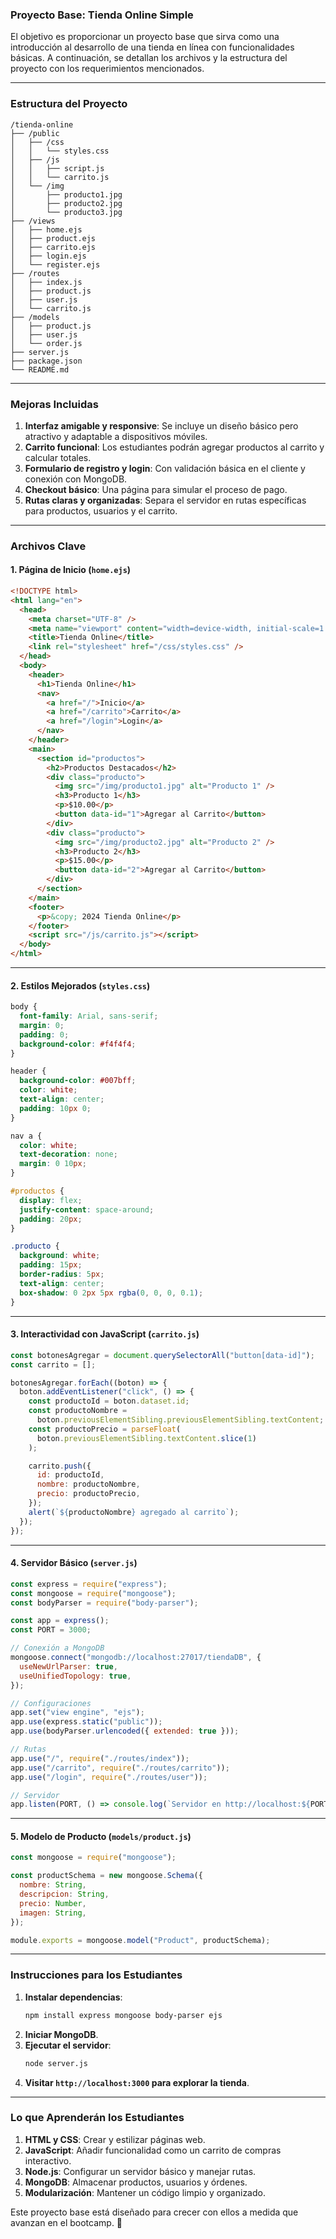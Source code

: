 ### Proyecto Base: Tienda Online Simple

El objetivo es proporcionar un proyecto base que sirva como una introducción al desarrollo de una tienda en línea con funcionalidades básicas. A continuación, se detallan los archivos y la estructura del proyecto con los requerimientos mencionados.

---

### **Estructura del Proyecto**

```plaintext
/tienda-online
├── /public
│   ├── /css
│   │   └── styles.css
│   ├── /js
│   │   ├── script.js
│   │   └── carrito.js
│   └── /img
│       ├── producto1.jpg
│       ├── producto2.jpg
│       └── producto3.jpg
├── /views
│   ├── home.ejs
│   ├── product.ejs
│   ├── carrito.ejs
│   ├── login.ejs
│   └── register.ejs
├── /routes
│   ├── index.js
│   ├── product.js
│   ├── user.js
│   └── carrito.js
├── /models
│   ├── product.js
│   ├── user.js
│   └── order.js
├── server.js
├── package.json
└── README.md
```

---

### **Mejoras Incluidas**

1. **Interfaz amigable y responsive**: Se incluye un diseño básico pero atractivo y adaptable a dispositivos móviles.
2. **Carrito funcional**: Los estudiantes podrán agregar productos al carrito y calcular totales.
3. **Formulario de registro y login**: Con validación básica en el cliente y conexión con MongoDB.
4. **Checkout básico**: Una página para simular el proceso de pago.
5. **Rutas claras y organizadas**: Separa el servidor en rutas específicas para productos, usuarios y el carrito.

---

### **Archivos Clave**

#### **1. Página de Inicio (`home.ejs`)**

```html
<!DOCTYPE html>
<html lang="en">
  <head>
    <meta charset="UTF-8" />
    <meta name="viewport" content="width=device-width, initial-scale=1.0" />
    <title>Tienda Online</title>
    <link rel="stylesheet" href="/css/styles.css" />
  </head>
  <body>
    <header>
      <h1>Tienda Online</h1>
      <nav>
        <a href="/">Inicio</a>
        <a href="/carrito">Carrito</a>
        <a href="/login">Login</a>
      </nav>
    </header>
    <main>
      <section id="productos">
        <h2>Productos Destacados</h2>
        <div class="producto">
          <img src="/img/producto1.jpg" alt="Producto 1" />
          <h3>Producto 1</h3>
          <p>$10.00</p>
          <button data-id="1">Agregar al Carrito</button>
        </div>
        <div class="producto">
          <img src="/img/producto2.jpg" alt="Producto 2" />
          <h3>Producto 2</h3>
          <p>$15.00</p>
          <button data-id="2">Agregar al Carrito</button>
        </div>
      </section>
    </main>
    <footer>
      <p>&copy; 2024 Tienda Online</p>
    </footer>
    <script src="/js/carrito.js"></script>
  </body>
</html>
```

---

#### **2. Estilos Mejorados (`styles.css`)**

```css
body {
  font-family: Arial, sans-serif;
  margin: 0;
  padding: 0;
  background-color: #f4f4f4;
}

header {
  background-color: #007bff;
  color: white;
  text-align: center;
  padding: 10px 0;
}

nav a {
  color: white;
  text-decoration: none;
  margin: 0 10px;
}

#productos {
  display: flex;
  justify-content: space-around;
  padding: 20px;
}

.producto {
  background: white;
  padding: 15px;
  border-radius: 5px;
  text-align: center;
  box-shadow: 0 2px 5px rgba(0, 0, 0, 0.1);
}
```

---

#### **3. Interactividad con JavaScript (`carrito.js`)**

```javascript
const botonesAgregar = document.querySelectorAll("button[data-id]");
const carrito = [];

botonesAgregar.forEach((boton) => {
  boton.addEventListener("click", () => {
    const productoId = boton.dataset.id;
    const productoNombre =
      boton.previousElementSibling.previousElementSibling.textContent;
    const productoPrecio = parseFloat(
      boton.previousElementSibling.textContent.slice(1)
    );

    carrito.push({
      id: productoId,
      nombre: productoNombre,
      precio: productoPrecio,
    });
    alert(`${productoNombre} agregado al carrito`);
  });
});
```

---

#### **4. Servidor Básico (`server.js`)**

```javascript
const express = require("express");
const mongoose = require("mongoose");
const bodyParser = require("body-parser");

const app = express();
const PORT = 3000;

// Conexión a MongoDB
mongoose.connect("mongodb://localhost:27017/tiendaDB", {
  useNewUrlParser: true,
  useUnifiedTopology: true,
});

// Configuraciones
app.set("view engine", "ejs");
app.use(express.static("public"));
app.use(bodyParser.urlencoded({ extended: true }));

// Rutas
app.use("/", require("./routes/index"));
app.use("/carrito", require("./routes/carrito"));
app.use("/login", require("./routes/user"));

// Servidor
app.listen(PORT, () => console.log(`Servidor en http://localhost:${PORT}`));
```

---

#### **5. Modelo de Producto (`models/product.js`)**

```javascript
const mongoose = require("mongoose");

const productSchema = new mongoose.Schema({
  nombre: String,
  descripcion: String,
  precio: Number,
  imagen: String,
});

module.exports = mongoose.model("Product", productSchema);
```

---

### **Instrucciones para los Estudiantes**

1. **Instalar dependencias**:
   ```bash
   npm install express mongoose body-parser ejs
   ```
2. **Iniciar MongoDB**.
3. **Ejecutar el servidor**:
   ```bash
   node server.js
   ```
4. **Visitar `http://localhost:3000` para explorar la tienda**.

---

### **Lo que Aprenderán los Estudiantes**

1. **HTML y CSS**: Crear y estilizar páginas web.
2. **JavaScript**: Añadir funcionalidad como un carrito de compras interactivo.
3. **Node.js**: Configurar un servidor básico y manejar rutas.
4. **MongoDB**: Almacenar productos, usuarios y órdenes.
5. **Modularización**: Mantener un código limpio y organizado.

Este proyecto base está diseñado para crecer con ellos a medida que avanzan en el bootcamp. 🚀
